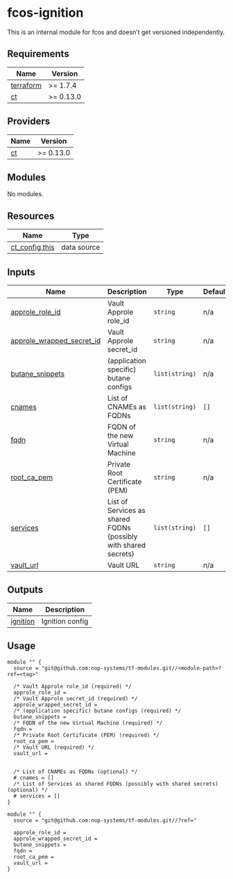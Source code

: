 # fcos-ignition

This is an internal module for fcos and doesn’t get versioned independently.

<!-- BEGIN_TF_DOCS -->
## Requirements

| Name | Version |
|------|---------|
| <a name="requirement_terraform"></a> [terraform](#requirement\_terraform) | >= 1.7.4 |
| <a name="requirement_ct"></a> [ct](#requirement\_ct) | >= 0.13.0 |

## Providers

| Name | Version |
|------|---------|
| <a name="provider_ct"></a> [ct](#provider\_ct) | >= 0.13.0 |

## Modules

No modules.

## Resources

| Name | Type |
|------|------|
| [ct_config.this](https://registry.terraform.io/providers/poseidon/ct/latest/docs/data-sources/config) | data source |

## Inputs

| Name | Description | Type | Default | Required |
|------|-------------|------|---------|:--------:|
| <a name="input_approle_role_id"></a> [approle\_role\_id](#input\_approle\_role\_id) | Vault Approle role\_id | `string` | n/a | yes |
| <a name="input_approle_wrapped_secret_id"></a> [approle\_wrapped\_secret\_id](#input\_approle\_wrapped\_secret\_id) | Vault Approle secret\_id | `string` | n/a | yes |
| <a name="input_butane_snippets"></a> [butane\_snippets](#input\_butane\_snippets) | (application specific) butane configs | `list(string)` | n/a | yes |
| <a name="input_cnames"></a> [cnames](#input\_cnames) | List of CNAMEs as FQDNs | `list(string)` | `[]` | no |
| <a name="input_fqdn"></a> [fqdn](#input\_fqdn) | FQDN of the new Virtual Machine | `string` | n/a | yes |
| <a name="input_root_ca_pem"></a> [root\_ca\_pem](#input\_root\_ca\_pem) | Private Root Certificate (PEM) | `string` | n/a | yes |
| <a name="input_services"></a> [services](#input\_services) | List of Services as shared FQDNs (possibly with shared secrets) | `list(string)` | `[]` | no |
| <a name="input_vault_url"></a> [vault\_url](#input\_vault\_url) | Vault URL | `string` | n/a | yes |

## Outputs

| Name | Description |
|------|-------------|
| <a name="output_ignition"></a> [ignition](#output\_ignition) | Ignition config |

## Usage

```hcl
module "" {
  source = "git@github.com:nop-systems/tf-modules.git//<module-path>?ref=<tag>"
  
  /* Vault Approle role_id (required) */
  approle_role_id =
  /* Vault Approle secret_id (required) */
  approle_wrapped_secret_id =
  /* (application specific) butane configs (required) */
  butane_snippets =
  /* FQDN of the new Virtual Machine (required) */
  fqdn =
  /* Private Root Certificate (PEM) (required) */
  root_ca_pem =
  /* Vault URL (required) */
  vault_url =

  
  /* List of CNAMEs as FQDNs (optional) */
  # cnames = []
  /* List of Services as shared FQDNs (possibly with shared secrets) (optional) */
  # services = []
}

module "" {
  source = "git@github.com:nop-systems/tf-modules.git//?ref="
  
  approle_role_id =
  approle_wrapped_secret_id =
  butane_snippets =
  fqdn =
  root_ca_pem =
  vault_url =
}
```
<!-- END_TF_DOCS -->
